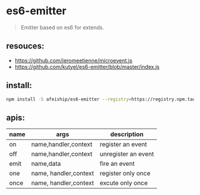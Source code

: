 # es6-emitter
> Emitter based on es6 for extends.

## resouces:
+ https://github.com/jeromeetienne/microevent.js
+ https://github.com/kutyel/es6-emitter/blob/master/index.js

## install:
```bash
npm install -S afeiship/es6-emitter --registry=https://registry.npm.taobao.org
```

## apis:
| name | args                  | description         |
|------|-----------------------|---------------------|
| on   | name,handler,context  | register an event   |
| off  | name,handler,context  | unregister an event |
| emit | name,data             | fire an event       |
| one  | name, handler,context | register only once  |
| once | name, handler,context | excute only once    |
